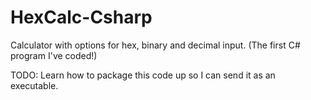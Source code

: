 # HexCalc-Csharp
Calculator with options for hex, binary and decimal input.  (The first C# program I've coded!)

TODO: 
Learn how to package this code up so I can send it as an executable.
